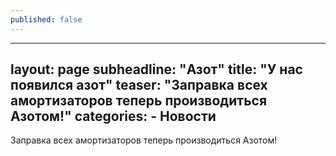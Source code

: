 ```yaml
---
published: false
---
```



---
layout: page
subheadline:  "Азот"
title:  "У нас появился азот"
teaser: "Заправка всех амортизаторов теперь производиться Азотом!"
categories:
    - Новости
---
Заправка всех амортизаторов теперь производиться Азотом!

